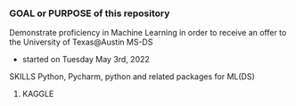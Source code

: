 ### GOAL or PURPOSE of this repository
Demonstrate proficiency in Machine Learning in order to receive an offer to the University of Texas@Austin MS-DS 
- started on Tuesday May 3rd, 2022 <br/>


SKILLS 
Python, Pycharm, python and related packages for ML(DS) 
1. KAGGLE 
